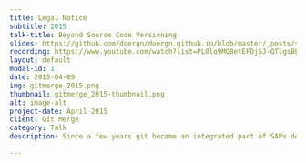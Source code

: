 ```yaml
---
title: Legal Notice
subtitle: 2015
talk-title: Beyond Source Code Versioning 
slides: https://github.com/doergn/doergn.github.io/blob/master/_posts/slides/Git_merge.pdf 
recording: https://www.youtube.com/watch?list=PL0lo9MOBetEFDjSJ-QTlgsBEHpd6XnaA-&v=62Q-uepv-2A
layout: default
modal-id: 1
date: 2015-04-09
img: gitmerge_2015.png
thumbnail: gitmerge_2015-thumbnail.png
alt: image-alt
project-date: April 2015
client: Git Merge
category: Talk
description: Since a few years git became an integrated part of SAPs development landscape. Not only from a source code versioning point of view but also processes and tools start to evolve surrounding git at SAP. With TwoGo by SAP, SAP offers a free ride sharing service which was the first SAP product to implement daily deliveries using Continuous Delivery and DevOps techniques. And GitHub plays a major role in these processes for TwoGo. Learn which role GitHub takes as a DevOps tool for TwoGo enabling them to delivery daily.

---
```

